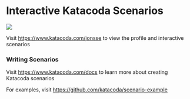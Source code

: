 # Interactive Katacoda Scenarios

[![](http://shields.katacoda.com/katacoda/jonsse/count.svg)](https://www.katacoda.com/jonsse "Get your profile on Katacoda.com")

Visit https://www.katacoda.com/jonsse to view the profile and interactive scenarios

### Writing Scenarios
Visit https://www.katacoda.com/docs to learn more about creating Katacoda scenarios

For examples, visit https://github.com/katacoda/scenario-example
